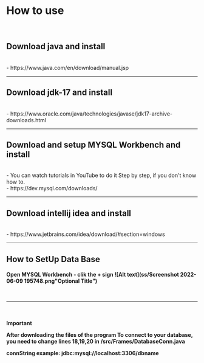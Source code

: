 # How to use 
<br/>

## Download java and install
<br/>
- https://www.java.com/en/download/manual.jsp
<br/>
<hr/>

## Download jdk-17 and install

<br/>
- https://www.oracle.com/java/technologies/javase/jdk17-archive-downloads.html
<br/><hr/>

## Download and setup MYSQL Workbench and install
<br/>
- You can watch tutorials in YouTube  to do it Step by step, if you don't know how to. 
<br/>
- https://dev.mysql.com/downloads/
<br/><hr/>

## Download intellij idea and install
<br/>
- https://www.jetbrains.com/idea/download/#section=windows
<br/><hr/>

## How to SetUp Data Base

<h4>Open MYSQL Workbench
    - clik the + sign 
    ![Alt text](ss/Screenshot 2022-06-09 195748.png"Optional Title")


    

    



<br/><hr/>

<br/><br/>
Important


After downloading the files of the program 
To connect to your database, you need to change lines 18,19,20 in /src/Frames/DatabaseConn.java



    
    


connString example:
jdbc:mysql://localhost:3306/dbname

